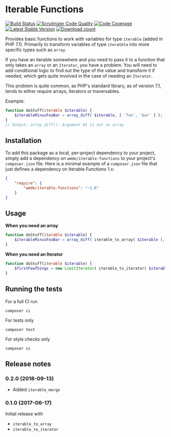 # Iterable Functions

[![Build Status](https://secure.travis-ci.org/wmde/iterable-functions.png?branch=master)](http://travis-ci.org/wmde/iterable-functions)
[![Scrutinizer Code Quality](https://scrutinizer-ci.com/g/wmde/iterable-functions/badges/quality-score.png?b=master)](https://scrutinizer-ci.com/g/wmde/iterable-functions/?branch=master)
[![Code Coverage](https://scrutinizer-ci.com/g/wmde/iterable-functions/badges/coverage.png?b=master)](https://scrutinizer-ci.com/g/wmde/iterable-functions/?branch=master)
[![Latest Stable Version](https://poser.pugx.org/wmde/iterable-functions/version.png)](https://packagist.org/packages/wmde/iterable-functions)
[![Download count](https://poser.pugx.org/wmde/iterable-functions/d/total.png)](https://packagist.org/packages/wmde/iterable-functions)

Provides basic functions to work with variables for type `iterable` (added in PHP 7.1).
Primarily to transform variables of type `iteratble`  into more specific types such as `array`.

If you have an iterable somewhere and you need to pass it to a function that only takes an `array`
or an `Iterator`, you have a problem. You will need to add conditional logic to find out the type
of the value and transform it if needed, which gets quite involved in the case of needing an `Iterator`.

This problem is quite common, as PHP's standard library, as of version 7.1, tends to either require
arrays, iterators or traversables.

Example:

```php
function doStuff(iterable $iterable) {
    $iterableMinusFooBar = array_diff( $iterable, [ 'foo', 'bar' ] );
}
// Output: array_diff(): Argument #1 is not an array
```

## Installation

To add this package as a local, per-project dependency to your project, simply add a
dependency on `wmde/iterable-functions` to your project's `composer.json` file.
Here is a minimal example of a `composer.json` file that just defines a dependency on
Iterable Functions 1.x:

```json
{
    "require": {
        "wmde/iterable-functions": "~1.0"
    }
}
```

## Usage

**When you need an array**

```php
function doStuff(iterable $iterable) {
    $iterableMinusFooBar = array_diff( iterable_to_array( $iterable ), [ 'foo', 'bar' ] );
}
```

**When you need an Iterator**

```php
function doStuff(iterable $iterable) {
    $firstFewThings = new LimitIterator( iterable_to_iterator( $iterable ), 42 );
}
```

## Running the tests

For a full CI run

	composer ci

For tests only

    composer test

For style checks only

	composer cs

## Release notes

### 0.2.0 (2018-09-13)

* Added `iterable_merge`

### 0.1.0 (2017-06-17)

Initial release with
 
* `iterable_to_array`
* `iterable_to_iterator`
